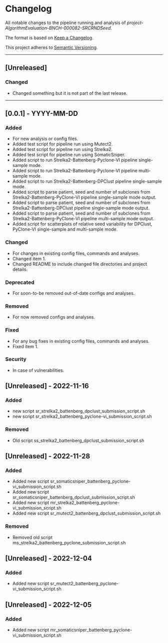 # Changelog
All notable changes to the pipeline running and analysis of *project-AlgorithmEvaluation-BNCH-000082-SRCRNDSeed*.

The format is based on [Keep a Changelog](https://keepachangelog.com/en/1.0.0/).

This project adheres to [Semantic Versioning](https://semver.org/spec/v2.0.0.html).

---

## [Unreleased]
### Changed
- Changed something but it is not part of the last release.

---

## [0.0.1] - YYYY-MM-DD
### Added
- For new analysis or config files.
- Added test script for pipeline run using Mutect2.
- Added test script for pipeline run using Strelka2.
- Added test script for pipeline run using SomaticSniper.
- Added script to run Strelka2-Battenberg-Pyclone-VI pipeline single-sample mode.
- Added script to run Strelka2-Battenberg-Pyclone-VI pipeline multi-sample mode.
- Added script to run Strelka2-Battenberg-DPClust pipeline single-sample mode.
- Added script to parse patient, seed and number of subclones from Strelka2-Battenberg-PyClone-VI pipeline single-sample mode output.
- Added script to parse patient, seed and number of subclones from Strelka2-Battenberg-DPClust pipeline single-sample mode output.
- Added script to parse patient, seed and number of subclones from Strelka2-Battenberg-PyClone-VI pipeline multi-sample mode output.
- Added script for scatterplots of relative seed variability for DPClust, PyClone-VI single-sample and multi-sample mode.

### Changed
- For changes in existing config files, commands and analyses.
- Changed item 1.
- Changed README to include changed file directories and project details. 

### Deprecated
- For soon-to-be removed out-of-date configs and analyses.

### Removed
- For now removed configs and analyses.  

### Fixed
- For any bug fixes in existing config files, commands and analyses.
- Fixed item 1.

### Security
- In case of vulnerabilities.

## [Unreleased] - 2022-11-16
### Added
- new script sr_strelka2_battenberg_dpclust_submission_script.sh
- new script sr_strelka2_battenberg_pyclone-vi_submission_script.sh

### Removed
- Old script ss_strelka2_battenberg_dpclust_submission_script.sh

## [Unreleased] - 2022-11-28
### Added
- Added new script sr_somaticsniper_battenberg_pyclone-vi_submission_script.sh
- Added new script sr_somaticsniper_battenberg_dpclust_submission_script.sh
- Added new script mr_strelka2_battenberg_pyclone-vi_submission_script.sh
- Added new script sr_mutect2_battenberg_dpclust_submission_script.sh

### Removed
- Removed old script ms_strelka2_battenberg_pyclone_submission_script.sh

## [Unreleased] - 2022-12-04
### Added
- Added new script sr_mutect2_battenberg_pyclone-vi_submission_script.sh

## [Unreleased] - 2022-12-05
### Added
- Added new script mr_somaticsniper_battenberg_pyclone-vi_submission_script.sh